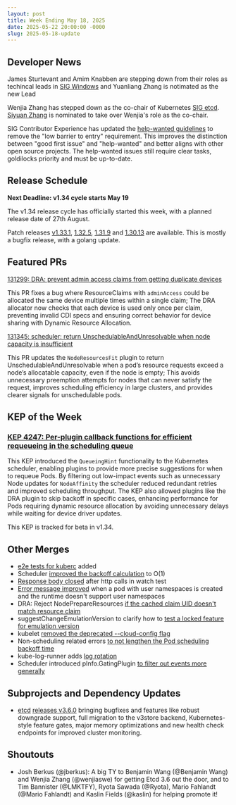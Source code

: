 ```yaml
---
layout: post
title: Week Ending May 18, 2025
date: 2025-05-22 20:00:00 -0000
slug: 2025-05-18-update
---
```


## Developer News

James Sturtevant and Amim Knabben are stepping down from their roles as techincal leads in [SIG Windows](https://github.com/kubernetes/community/tree/master/sig-windows) and Yuanliang Zhang is notimated as the new Lead

Wenjia Zhang has stepped down as the co-chair of Kubernetes [SIG etcd](https://github.com/kubernetes/community/blob/master/sig-etcd/README.md). [Siyuan Zhang](https://github.com/siyuanfoundation) is nominated to take over Wenjia's role as the co-chair.

SIG Contributor Experience has updated the [help-wanted guidelines](https://github.com/kubernetes/community/pull/8447) to remove the "low barrier to entry" requirement. This improves the distinction between "good first issue" and "help-wanted" and better aligns with other open source projects. The help-wanted issues still require clear tasks, goldilocks priority and must be up-to-date.

## Release Schedule

**Next Deadline: v1.34 cycle starts May 19**

The v1.34 release cycle has officially started this week, with a planned release date of 27th August. 

Patch releases [v1.33.1](https://github.com/kubernetes/kubernetes/blob/master/CHANGELOG/CHANGELOG-1.33.md), [1.32.5](https://github.com/kubernetes/kubernetes/blob/master/CHANGELOG/CHANGELOG-1.32.md), [1.31.9](https://github.com/kubernetes/kubernetes/blob/master/CHANGELOG/CHANGELOG-1.31.md) and [1.30.13](https://github.com/kubernetes/kubernetes/blob/master/CHANGELOG/CHANGELOG-1.30.md) are available. This is mostly a bugfix release, with a golang update.

## Featured PRs

[131299: DRA: prevent admin access claims from getting duplicate devices](https://github.com/kubernetes/kubernetes/pull/131299)

This PR fixes a bug where ResourceClaims with `adminAccess` could be allocated the same device multiple times within a single claim; The DRA allocator now checks that each device is used only once per claim, preventing invalid CDI specs and ensuring correct behavior for device sharing with Dynamic Resource Allocation.

[131345: scheduler: return UnschedulableAndUnresolvable when node capacity is insufficient](https://github.com/kubernetes/kubernetes/pull/131345)

This PR updates the `NodeResourcesFit` plugin to return UnschedulableAndUnresolvable when a pod’s resource requests exceed a node’s allocatable capacity, even if the node is empty; This avoids unnecessary preemption attempts for nodes that can never satisfy the request, improves scheduling efficiency in large clusters, and provides clearer signals for unschedulable pods.

## KEP of the Week

### [KEP 4247: Per-plugin callback functions for efficient requeueing in the scheduling queue](https://github.com/kubernetes/enhancements/blob/master/keps/sig-scheduling/4247-queueinghint/README.md)

This KEP introduced the `QueueingHint` functionality to the Kubernetes scheduler, enabling plugins to provide more precise suggestions for when to requeue Pods. By filtering out low-impact events such as unnecessary Node updates for `NodeAffinity` the scheduler reduced redundant retries and improved scheduling throughput. The KEP also allowed plugins like the DRA plugin to skip backoff in specific cases, enhancing performance for Pods requiring dynamic resource allocation by avoiding unnecessary delays while waiting for device driver updates.

This KEP is tracked for beta in v1.34.

## Other Merges

* [e2e tests for kuberc](https://github.com/kubernetes/kubernetes/pull/131757) added
* Scheduler [improved the backoff calculation](https://github.com/kubernetes/kubernetes/pull/131714) to O(1)
* [Response body closed](https://github.com/kubernetes/kubernetes/pull/131706) after http calls in watch test
* [Error message improved](https://github.com/kubernetes/kubernetes/pull/131623) when a pod with user namespaces is created and the runtime doesn't support user namespaces
* DRA: Reject NodePrepareResources [if the cached claim UID doesn't match resource claim](https://github.com/kubernetes/kubernetes/pull/131617)
* suggestChangeEmulationVersion to clarify how to [test a locked feature for emulation version](https://github.com/kubernetes/kubernetes/pull/131166)
* kubelet [removed the deprecated --cloud-config flag](https://github.com/kubernetes/kubernetes/pull/130161)
* Non-scheduling related errors [to not lengthen the Pod scheduling backoff time](https://github.com/kubernetes/kubernetes/pull/128748)
* kube-log-runner adds [log rotation](https://github.com/kubernetes/kubernetes/pull/127667)
* Scheduler introduced pInfo.GatingPlugin [to filter out events more generally](https://github.com/kubernetes/kubernetes/pull/127180/files)

## Subprojects and Dependency Updates

* [etcd](https://github.com/etcd-io/etcd) [releases v3.6.0](https://github.com/etcd-io/etcd/releases/tag/v3.6.0) bringing bugfixes and features like robust downgrade support, full migration to the v3store backend, Kubernetes-style feature gates, major memory optimizations and new health check endpoints for improved cluster monitoring.

## Shoutouts

* Josh Berkus (@jberkus): A big TY to Benjamin Wang (@Benjamin Wang) and Wenjia Zhang (@wenjiaswe) for getting Etcd 3.6 out the door, and to Tim Bannister (@LMKTFY), Ryota Sawada (@Ryota), Mario Fahlandt (@Mario Fahlandt) and Kaslin Fields (@kaslin) for helping promote it!
